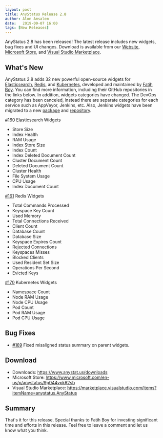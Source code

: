 ```yaml
---
layout: post
title: AnyStatus Release 2.8
author: Alon Amsalem
date:   2019-09-07 16:00
tags: [New Releases]
---
```


AnyStatus 2.8 has been released! The latest release includes new widgets, bug fixes and UI changes. Download is available from our [Website](https://www.anystat.us/downloads), [Microsoft Store](https://www.microsoft.com/en-us/p/anystatus/9p044vpk62sb), and [Visual Studio Marketplace](https://marketplace.visualstudio.com/items?itemName=anystatus.AnyStatus).

## What's New

AnyStatus 2.8 adds 32 new powerful open-source widgets for [Elasticsearch](https://www.elastic.co/), [Redis](https://redis.io/), and [Kubernetes](https://kubernetes.io/), developed and maintained by [Fatih Boy](https://github.com/fatihboy/).
You can find more information, including their GitHub repositories in the links below.
In addition, widgets categories have changed. The DevOps category has been canceled, instead there are separate categories for each service such as AppVeyor, Jenkins, etc. Also, Jenkins widgets have been migrated to a new [package](https://www.nuget.org/packages/AnyStatus.Plugins.Jenkins) and [repository](https://github.com/AnyStatus/Jenkins).

[#160](https://github.com/AnyStatus/Support/issues/160) Elasticsearch Widgets

- Store Size
- Index Health
- RAM Usage
- Index Store Size
- Index Count
- Index Deleted Document Count
- Cluster Document Count
- Deleted Document Count
- Cluster Health
- File System Usage
- CPU Usage
- Index Document Count

[#161](https://github.com/AnyStatus/Support/issues/161) Redis Widgets

- Total Commands Processed
- Keyspace Key Count
- Used Memory
- Total Connections Received
- Client Count
- Database Count
- Database Size
- Keyspace Expires Count
- Rejected Connections
- Keyspaces Misses
- Blocked Clients
- Used Resident Set Size
- Operations Per Second
- Evicted Keys

[#170](https://github.com/AnyStatus/Support/issues/170) Kubernetes Widgets

- Namespace Count
- Node RAM Usage
- Node CPU Usage
- Pod Count
- Pod RAM Usage
- Pod CPU Usage

## Bug Fixes

- [#169](https://github.com/AnyStatus/Support/issues/169) Fixed misaligned status summary on parent widgets.

## Download

- Downloads: https://www.anystat.us/downloads
- Microsoft Store: https://www.microsoft.com/en-us/p/anystatus/9p044vpk62sb
- Visual Studio Marketplace: https://marketplace.visualstudio.com/items?itemName=anystatus.AnyStatus

## Summary

That's it for this release. Special thanks to Fatih Boy for investing significant time and efforts in this release.
Feel free to leave a comment and let us know what you think.

